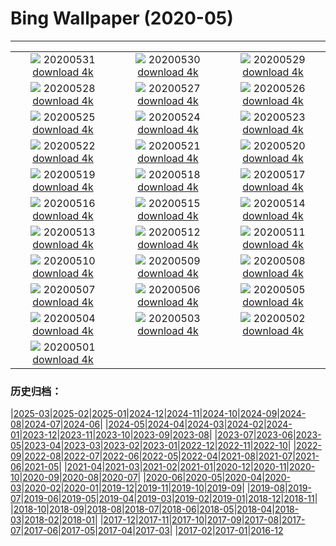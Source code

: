 # Bing Wallpaper (2020-05)
**************
| | | |
| :----: | :----: | :----: |
| ![](https://www.bing.com/th?id=OHR.WolfPup_EN-US2607981923_1920x1080.jpg) 20200531 [download 4k](https://www.bing.com/th?id=OHR.WolfPup_EN-US2607981923_UHD.jpg) | ![](https://www.bing.com/th?id=OHR.SantaCruzRiver_EN-US2549480300_1920x1080.jpg) 20200530 [download 4k](https://www.bing.com/th?id=OHR.SantaCruzRiver_EN-US2549480300_UHD.jpg) | ![](https://www.bing.com/th?id=OHR.MarleyBeach_EN-US2494809879_1920x1080.jpg) 20200529 [download 4k](https://www.bing.com/th?id=OHR.MarleyBeach_EN-US2494809879_UHD.jpg) |
| ![](https://www.bing.com/th?id=OHR.OldManWhiskers_EN-US2440561174_1920x1080.jpg) 20200528 [download 4k](https://www.bing.com/th?id=OHR.OldManWhiskers_EN-US2440561174_UHD.jpg) | ![](https://www.bing.com/th?id=OHR.EvergladesShowers_EN-US2388821919_1920x1080.jpg) 20200527 [download 4k](https://www.bing.com/th?id=OHR.EvergladesShowers_EN-US2388821919_UHD.jpg) | ![](https://www.bing.com/th?id=OHR.CheetahCubs_EN-US2332035796_1920x1080.jpg) 20200526 [download 4k](https://www.bing.com/th?id=OHR.CheetahCubs_EN-US2332035796_UHD.jpg) |
| ![](https://www.bing.com/th?id=OHR.FreedomWall_EN-US2277219831_1920x1080.jpg) 20200525 [download 4k](https://www.bing.com/th?id=OHR.FreedomWall_EN-US2277219831_UHD.jpg) | ![](https://www.bing.com/th?id=OHR.GreenanMaze_EN-US2220471188_1920x1080.jpg) 20200524 [download 4k](https://www.bing.com/th?id=OHR.GreenanMaze_EN-US2220471188_UHD.jpg) | ![](https://www.bing.com/th?id=OHR.SunSalutation_EN-US2164003866_1920x1080.jpg) 20200523 [download 4k](https://www.bing.com/th?id=OHR.SunSalutation_EN-US2164003866_UHD.jpg) |
| ![](https://www.bing.com/th?id=OHR.ReichenbachFalls_EN-US9352987746_1920x1080.jpg) 20200522 [download 4k](https://www.bing.com/th?id=OHR.ReichenbachFalls_EN-US9352987746_UHD.jpg) | ![](https://www.bing.com/th?id=OHR.JeffHanson_EN-US3686199488_1920x1080.jpg) 20200521 [download 4k](https://www.bing.com/th?id=OHR.JeffHanson_EN-US3686199488_UHD.jpg) | ![](https://www.bing.com/th?id=OHR.LavenderBee_EN-US2922501458_1920x1080.jpg) 20200520 [download 4k](https://www.bing.com/th?id=OHR.LavenderBee_EN-US2922501458_UHD.jpg) |
| ![](https://www.bing.com/th?id=OHR.RoaringFork_EN-US2762183808_1920x1080.jpg) 20200519 [download 4k](https://www.bing.com/th?id=OHR.RoaringFork_EN-US2762183808_UHD.jpg) | ![](https://www.bing.com/th?id=OHR.QatarMuseum_EN-US2624327100_1920x1080.jpg) 20200518 [download 4k](https://www.bing.com/th?id=OHR.QatarMuseum_EN-US2624327100_UHD.jpg) | ![](https://www.bing.com/th?id=OHR.LofotenIslands_EN-US2533248925_1920x1080.jpg) 20200517 [download 4k](https://www.bing.com/th?id=OHR.LofotenIslands_EN-US2533248925_UHD.jpg) |
| ![](https://www.bing.com/th?id=OHR.ArmedForces_EN-US2469522869_1920x1080.jpg) 20200516 [download 4k](https://www.bing.com/th?id=OHR.ArmedForces_EN-US2469522869_UHD.jpg) | ![](https://www.bing.com/th?id=OHR.NorthRimOpens_EN-US8744833658_1920x1080.jpg) 20200515 [download 4k](https://www.bing.com/th?id=OHR.NorthRimOpens_EN-US8744833658_UHD.jpg) | ![](https://www.bing.com/th?id=OHR.BaliRiceHarvest_EN-US2268300291_1920x1080.jpg) 20200514 [download 4k](https://www.bing.com/th?id=OHR.BaliRiceHarvest_EN-US2268300291_UHD.jpg) |
| ![](https://www.bing.com/th?id=OHR.MooseWatching_EN-US2214823502_1920x1080.jpg) 20200513 [download 4k](https://www.bing.com/th?id=OHR.MooseWatching_EN-US2214823502_UHD.jpg) | ![](https://www.bing.com/th?id=OHR.FlorenceNightingale_EN-US2120799578_1920x1080.jpg) 20200512 [download 4k](https://www.bing.com/th?id=OHR.FlorenceNightingale_EN-US2120799578_UHD.jpg) | ![](https://www.bing.com/th?id=OHR.OldPatriarchTree_EN-US1608150295_1920x1080.jpg) 20200511 [download 4k](https://www.bing.com/th?id=OHR.OldPatriarchTree_EN-US1608150295_UHD.jpg) |
| ![](https://www.bing.com/th?id=OHR.ZebraMom_EN-US1905224456_1920x1080.jpg) 20200510 [download 4k](https://www.bing.com/th?id=OHR.ZebraMom_EN-US1905224456_UHD.jpg) | ![](https://www.bing.com/th?id=OHR.BarnOwlMigration_EN-US1831112399_1920x1080.jpg) 20200509 [download 4k](https://www.bing.com/th?id=OHR.BarnOwlMigration_EN-US1831112399_UHD.jpg) | ![](https://www.bing.com/th?id=OHR.ChampsVEDay_EN-US3938798120_1920x1080.jpg) 20200508 [download 4k](https://www.bing.com/th?id=OHR.ChampsVEDay_EN-US3938798120_UHD.jpg) |
| ![](https://www.bing.com/th?id=OHR.WildflowerWeek_EN-US0188713175_1920x1080.jpg) 20200507 [download 4k](https://www.bing.com/th?id=OHR.WildflowerWeek_EN-US0188713175_UHD.jpg) | ![](https://www.bing.com/th?id=OHR.SiegeofCusco_EN-US6660036620_1920x1080.jpg) 20200506 [download 4k](https://www.bing.com/th?id=OHR.SiegeofCusco_EN-US6660036620_UHD.jpg) | ![](https://www.bing.com/th?id=OHR.CordovanCourts_EN-US4311661710_1920x1080.jpg) 20200505 [download 4k](https://www.bing.com/th?id=OHR.CordovanCourts_EN-US4311661710_UHD.jpg) |
| ![](https://www.bing.com/th?id=OHR.LastJedi_EN-US6415775481_1920x1080.jpg) 20200504 [download 4k](https://www.bing.com/th?id=OHR.LastJedi_EN-US6415775481_UHD.jpg) | ![](https://www.bing.com/th?id=OHR.LaughingOwl_EN-US6301340149_1920x1080.jpg) 20200503 [download 4k](https://www.bing.com/th?id=OHR.LaughingOwl_EN-US6301340149_UHD.jpg) | ![](https://www.bing.com/th?id=OHR.KasbahRoses_EN-US6066255132_1920x1080.jpg) 20200502 [download 4k](https://www.bing.com/th?id=OHR.KasbahRoses_EN-US6066255132_UHD.jpg) |
| ![](https://www.bing.com/th?id=OHR.KubotaGarden_EN-US5986864816_1920x1080.jpg) 20200501 [download 4k](https://www.bing.com/th?id=OHR.KubotaGarden_EN-US5986864816_UHD.jpg) |  |  |

### 历史归档：

|[2025-03](/../2025-03/2025-03.md)|[2025-02](/../2025-02/2025-02.md)|[2025-01](/../2025-01/2025-01.md)|[2024-12](/../2024-12/2024-12.md)|[2024-11](/../2024-11/2024-11.md)|[2024-10](/../2024-10/2024-10.md)|[2024-09](/../2024-09/2024-09.md)|[2024-08](/../2024-08/2024-08.md)|[2024-07](/../2024-07/2024-07.md)|[2024-06](/../2024-06/2024-06.md)|
|[2024-05](/../2024-05/2024-05.md)|[2024-04](/../2024-04/2024-04.md)|[2024-03](/../2024-03/2024-03.md)|[2024-02](/../2024-02/2024-02.md)|[2024-01](/../2024-01/2024-01.md)|[2023-12](/../2023-12/2023-12.md)|[2023-11](/../2023-11/2023-11.md)|[2023-10](/../2023-10/2023-10.md)|[2023-09](/../2023-09/2023-09.md)|[2023-08](/../2023-08/2023-08.md)|
|[2023-07](/../2023-07/2023-07.md)|[2023-06](/../2023-06/2023-06.md)|[2023-05](/../2023-05/2023-05.md)|[2023-04](/../2023-04/2023-04.md)|[2023-03](/../2023-03/2023-03.md)|[2023-02](/../2023-02/2023-02.md)|[2023-01](/../2023-01/2023-01.md)|[2022-12](/../2022-12/2022-12.md)|[2022-11](/../2022-11/2022-11.md)|[2022-10](/../2022-10/2022-10.md)|
|[2022-09](/../2022-09/2022-09.md)|[2022-08](/../2022-08/2022-08.md)|[2022-07](/../2022-07/2022-07.md)|[2022-06](/../2022-06/2022-06.md)|[2022-05](/../2022-05/2022-05.md)|[2022-04](/../2022-04/2022-04.md)|[2021-08](/../2021-08/2021-08.md)|[2021-07](/../2021-07/2021-07.md)|[2021-06](/../2021-06/2021-06.md)|[2021-05](/../2021-05/2021-05.md)|
|[2021-04](/../2021-04/2021-04.md)|[2021-03](/../2021-03/2021-03.md)|[2021-02](/../2021-02/2021-02.md)|[2021-01](/../2021-01/2021-01.md)|[2020-12](/../2020-12/2020-12.md)|[2020-11](/../2020-11/2020-11.md)|[2020-10](/../2020-10/2020-10.md)|[2020-09](/../2020-09/2020-09.md)|[2020-08](/../2020-08/2020-08.md)|[2020-07](/../2020-07/2020-07.md)|
|[2020-06](/../2020-06/2020-06.md)|[2020-05](/2020-05.md)|[2020-04](/../2020-04/2020-04.md)|[2020-03](/../2020-03/2020-03.md)|[2020-02](/../2020-02/2020-02.md)|[2020-01](/../2020-01/2020-01.md)|[2019-12](/../2019-12/2019-12.md)|[2019-11](/../2019-11/2019-11.md)|[2019-10](/../2019-10/2019-10.md)|[2019-09](/../2019-09/2019-09.md)|
|[2019-08](/../2019-08/2019-08.md)|[2019-07](/../2019-07/2019-07.md)|[2019-06](/../2019-06/2019-06.md)|[2019-05](/../2019-05/2019-05.md)|[2019-04](/../2019-04/2019-04.md)|[2019-03](/../2019-03/2019-03.md)|[2019-02](/../2019-02/2019-02.md)|[2019-01](/../2019-01/2019-01.md)|[2018-12](/../2018-12/2018-12.md)|[2018-11](/../2018-11/2018-11.md)|
|[2018-10](/../2018-10/2018-10.md)|[2018-09](/../2018-09/2018-09.md)|[2018-08](/../2018-08/2018-08.md)|[2018-07](/../2018-07/2018-07.md)|[2018-06](/../2018-06/2018-06.md)|[2018-05](/../2018-05/2018-05.md)|[2018-04](/../2018-04/2018-04.md)|[2018-03](/../2018-03/2018-03.md)|[2018-02](/../2018-02/2018-02.md)|[2018-01](/../2018-01/2018-01.md)|
|[2017-12](/../2017-12/2017-12.md)|[2017-11](/../2017-11/2017-11.md)|[2017-10](/../2017-10/2017-10.md)|[2017-09](/../2017-09/2017-09.md)|[2017-08](/../2017-08/2017-08.md)|[2017-07](/../2017-07/2017-07.md)|[2017-06](/../2017-06/2017-06.md)|[2017-05](/../2017-05/2017-05.md)|[2017-04](/../2017-04/2017-04.md)|[2017-03](/../2017-03/2017-03.md)|
|[2017-02](/../2017-02/2017-02.md)|[2017-01](/../2017-01/2017-01.md)|[2016-12](/../2016-12/2016-12.md)